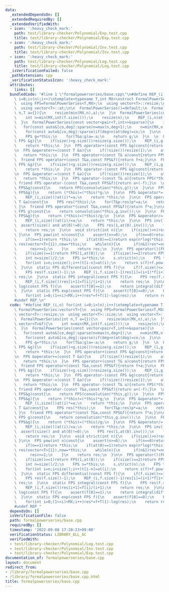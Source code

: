 ```yaml
---
data:
  _extendedDependsOn: []
  _extendedRequiredBy: []
  _extendedVerifiedWith:
  - icon: ':heavy_check_mark:'
    path: test/library-checker/Polynomial/Exp.test.cpp
    title: test/library-checker/Polynomial/Exp.test.cpp
  - icon: ':heavy_check_mark:'
    path: test/library-checker/Polynomial/Inv.test.cpp
    title: test/library-checker/Polynomial/Inv.test.cpp
  - icon: ':heavy_check_mark:'
    path: test/library-checker/Polynomial/Log.test.cpp
    title: test/library-checker/Polynomial/Log.test.cpp
  _isVerificationFailed: false
  _pathExtension: cpp
  _verificationStatusIcon: ':heavy_check_mark:'
  attributes:
    links: []
  bundledCode: "#line 1 \"formalpowerseries/base.cpp\"\n#define REP_(i,n) for(int\
    \ i=0;i<(n);i++)\ntemplate<typename T,int MX>\nstruct FormalPowerSeries:vector<T>{\n\
    \  using FPS=FormalPowerSeries<T,MX>;\n  using vector<T>::resize;\n  using vector<T>::size;\n\
    \  using vector<T>::at;\n\n  FormalPowerSeries()=default;\n  FormalPowerSeries(int\
    \ n,T a={}){\n    resize(min(MX,n),a);\n  }\n  FormalPowerSeries(const vector<T>&f){\n\
    \    int n=min(MX,int(f.size()));\n    resize(n);\n    REP_(i,n)at(i)=f[i];\n\
    \  }\n  FormalPowerSeries(const vector<pair<T,int>>&sparse){\n    int n=0;\n \
    \   for(const auto&[co,deg]:sparse)n=max(n,deg+1);\n    n=min(MX,n);\n    assign(n,T(0));\n\
    \    for(const auto&[co,deg]:sparse)if(deg<n)at(deg)=co;\n  }\n\n  FPS operator-()const{\n\
    \    FPS g=*this;\n    for(T&a:g)a=-a;\n    return g;\n  }\n  \n  FPS &operator+=(const\
    \ FPS &g){\n    if(size()<g.size())resize(g.size());\n    REP_(i,g.size())at(i)+=g[i];\n\
    \    return *this;\n  }\n  FPS operator+(const FPS &g)const{return FPS(*this)+=g;}\n\
    \n  FPS &operator+=(const T &a){\n    if(!size())resize(1);\n    at(0)+=a;\n \
    \   return *this;\n  }\n  FPS operator+(const T& a)const{return FPS(*this)+=a;}\n\
    \  friend FPS operator+(const T&a,const FPS&f){return f+a;}\n\n  FPS &operator-=(const\
    \ FPS &g){\n    if(size()<g.size())resize(g.size());\n    REP_(i,g.size())at(i)-=g[i];\n\
    \    return *this;\n  }\n  FPS operator-(const FPS &g)const{return FPS(*this)-=g;}\n\
    \n  FPS &operator-=(const T &a){\n    if(!size())resize(1);\n    at(0)-=a;\n \
    \   return *this;\n  }\n  FPS operator-(const T& a){return FPS(*this)-=a;}\n \
    \ friend FPS operator-(const T&a,const FPS&f){return a+(-f);}\n  \n  FPS operator*(const\
    \ FPS&g)const{\n    return FPS(convolution(*this,g));\n  }\n\n  FPS &operator*=(const\
    \ FPS&g){\n    return (*this)=(*this)*g;\n  }\n\n  FPS &operator*=(const T &a){\n\
    \    REP_(i,size())at(i)*=a;\n    return *this;\n  }\n\n  FPS operator*(const\
    \ T &a)const{\n    FPS res(*this);\n    for(T&p:res)p*=a;\n    return res;\n \
    \ }\n  friend FPS operator*(const T&a,const FPS&f){return f*a;}\n\n  FPS operator/(const\
    \ FPS g)const{\n    return convolution(*this,g.inv());\n  }\n\n  FPS &operator/=(const\
    \ FPS&g){\n    return (*this)=(*this)/g;\n  }\n\n  FPS &operator/=(const T &a){\n\
    \    REP_(i,size())at(i)/=a;\n    return *this;\n  }\n\n  FPS inv()const{\n  \
    \  assert(size() and at(0)!=0);\n    FPS res(1,at(0).inv());\n    for(int i=0;(1<<i)<size();i++)res*=(2-res*(*this));\n\
    \    return res;\n  }\n\n  void strict(int n){\n    if(size()>n)resize(n);\n \
    \ }\n\n  FPS pow(int n)const{\n    assert(n>=0);\n    if(n==0)return FPS(1,1);\n\
    \    if(n==1)return *this;\n    if(at(0)==1)return exp(n*log(*this));\n    FPS\
    \ res(vector<T>{1}),now=*this;\n    while(n){\n      if(n&1)res*=now;\n      now*=now;\n\
    \      res>>=1;\n    }\n    return res;\n  }\n\n  FPS operator()(FPS f)const{\n\
    \    if(size()==1)return FPS(1,at(0));\n    if(size()==2)return FPS(at(0)+at(1)*f);\n\
    \    int n=size()/2;\n    FPS s=*this;\n    s.strict(n);\n    FPS t(size()-n);\n\
    \    for(int i=n;i<size();i++)t[i-n]=at(i);\n    return s(f)+f.pow(n)*t(f);\n\
    \  }\n\n  static FPS differential(const FPS f){\n    if(f.size()<=1)return FPS(0);\n\
    \    FPS res(f.size()-1);\n    REP_(i,f.size()-1)res[i]=(i+1)*f[i+1];\n    return\
    \ res;\n  }\n\n  static FPS integral(const FPS f){\n    FPS res(f.size()+1,0);\n\
    \    REP_(i,f.size())res[i+1]=f[i]/(i+1);\n    return res;\n  }\n\n  static FPS\
    \ log(const FPS f){\n    assert(f[0]==1);\n    return integral(differential(f)/f);\n\
    \  }\n\n  static FPS exp(const FPS f){\n    assert(f[0]==0);\n    FPS res(1,1);\n\
    \    for(int i=0;(1<<i)<MX;i++)res*=f+T(1)-log(res);\n    return res;\n  }\n};\n\
    #undef REP_\n"
  code: "#define REP_(i,n) for(int i=0;i<(n);i++)\ntemplate<typename T,int MX>\nstruct\
    \ FormalPowerSeries:vector<T>{\n  using FPS=FormalPowerSeries<T,MX>;\n  using\
    \ vector<T>::resize;\n  using vector<T>::size;\n  using vector<T>::at;\n\n  FormalPowerSeries()=default;\n\
    \  FormalPowerSeries(int n,T a={}){\n    resize(min(MX,n),a);\n  }\n  FormalPowerSeries(const\
    \ vector<T>&f){\n    int n=min(MX,int(f.size()));\n    resize(n);\n    REP_(i,n)at(i)=f[i];\n\
    \  }\n  FormalPowerSeries(const vector<pair<T,int>>&sparse){\n    int n=0;\n \
    \   for(const auto&[co,deg]:sparse)n=max(n,deg+1);\n    n=min(MX,n);\n    assign(n,T(0));\n\
    \    for(const auto&[co,deg]:sparse)if(deg<n)at(deg)=co;\n  }\n\n  FPS operator-()const{\n\
    \    FPS g=*this;\n    for(T&a:g)a=-a;\n    return g;\n  }\n  \n  FPS &operator+=(const\
    \ FPS &g){\n    if(size()<g.size())resize(g.size());\n    REP_(i,g.size())at(i)+=g[i];\n\
    \    return *this;\n  }\n  FPS operator+(const FPS &g)const{return FPS(*this)+=g;}\n\
    \n  FPS &operator+=(const T &a){\n    if(!size())resize(1);\n    at(0)+=a;\n \
    \   return *this;\n  }\n  FPS operator+(const T& a)const{return FPS(*this)+=a;}\n\
    \  friend FPS operator+(const T&a,const FPS&f){return f+a;}\n\n  FPS &operator-=(const\
    \ FPS &g){\n    if(size()<g.size())resize(g.size());\n    REP_(i,g.size())at(i)-=g[i];\n\
    \    return *this;\n  }\n  FPS operator-(const FPS &g)const{return FPS(*this)-=g;}\n\
    \n  FPS &operator-=(const T &a){\n    if(!size())resize(1);\n    at(0)-=a;\n \
    \   return *this;\n  }\n  FPS operator-(const T& a){return FPS(*this)-=a;}\n \
    \ friend FPS operator-(const T&a,const FPS&f){return a+(-f);}\n  \n  FPS operator*(const\
    \ FPS&g)const{\n    return FPS(convolution(*this,g));\n  }\n\n  FPS &operator*=(const\
    \ FPS&g){\n    return (*this)=(*this)*g;\n  }\n\n  FPS &operator*=(const T &a){\n\
    \    REP_(i,size())at(i)*=a;\n    return *this;\n  }\n\n  FPS operator*(const\
    \ T &a)const{\n    FPS res(*this);\n    for(T&p:res)p*=a;\n    return res;\n \
    \ }\n  friend FPS operator*(const T&a,const FPS&f){return f*a;}\n\n  FPS operator/(const\
    \ FPS g)const{\n    return convolution(*this,g.inv());\n  }\n\n  FPS &operator/=(const\
    \ FPS&g){\n    return (*this)=(*this)/g;\n  }\n\n  FPS &operator/=(const T &a){\n\
    \    REP_(i,size())at(i)/=a;\n    return *this;\n  }\n\n  FPS inv()const{\n  \
    \  assert(size() and at(0)!=0);\n    FPS res(1,at(0).inv());\n    for(int i=0;(1<<i)<size();i++)res*=(2-res*(*this));\n\
    \    return res;\n  }\n\n  void strict(int n){\n    if(size()>n)resize(n);\n \
    \ }\n\n  FPS pow(int n)const{\n    assert(n>=0);\n    if(n==0)return FPS(1,1);\n\
    \    if(n==1)return *this;\n    if(at(0)==1)return exp(n*log(*this));\n    FPS\
    \ res(vector<T>{1}),now=*this;\n    while(n){\n      if(n&1)res*=now;\n      now*=now;\n\
    \      res>>=1;\n    }\n    return res;\n  }\n\n  FPS operator()(FPS f)const{\n\
    \    if(size()==1)return FPS(1,at(0));\n    if(size()==2)return FPS(at(0)+at(1)*f);\n\
    \    int n=size()/2;\n    FPS s=*this;\n    s.strict(n);\n    FPS t(size()-n);\n\
    \    for(int i=n;i<size();i++)t[i-n]=at(i);\n    return s(f)+f.pow(n)*t(f);\n\
    \  }\n\n  static FPS differential(const FPS f){\n    if(f.size()<=1)return FPS(0);\n\
    \    FPS res(f.size()-1);\n    REP_(i,f.size()-1)res[i]=(i+1)*f[i+1];\n    return\
    \ res;\n  }\n\n  static FPS integral(const FPS f){\n    FPS res(f.size()+1,0);\n\
    \    REP_(i,f.size())res[i+1]=f[i]/(i+1);\n    return res;\n  }\n\n  static FPS\
    \ log(const FPS f){\n    assert(f[0]==1);\n    return integral(differential(f)/f);\n\
    \  }\n\n  static FPS exp(const FPS f){\n    assert(f[0]==0);\n    FPS res(1,1);\n\
    \    for(int i=0;(1<<i)<MX;i++)res*=f+T(1)-log(res);\n    return res;\n  }\n};\n\
    #undef REP_"
  dependsOn: []
  isVerificationFile: false
  path: formalpowerseries/base.cpp
  requiredBy: []
  timestamp: '2022-09-08 17:20:23+09:00'
  verificationStatus: LIBRARY_ALL_AC
  verifiedWith:
  - test/library-checker/Polynomial/Log.test.cpp
  - test/library-checker/Polynomial/Inv.test.cpp
  - test/library-checker/Polynomial/Exp.test.cpp
documentation_of: formalpowerseries/base.cpp
layout: document
redirect_from:
- /library/formalpowerseries/base.cpp
- /library/formalpowerseries/base.cpp.html
title: formalpowerseries/base.cpp
---
```

